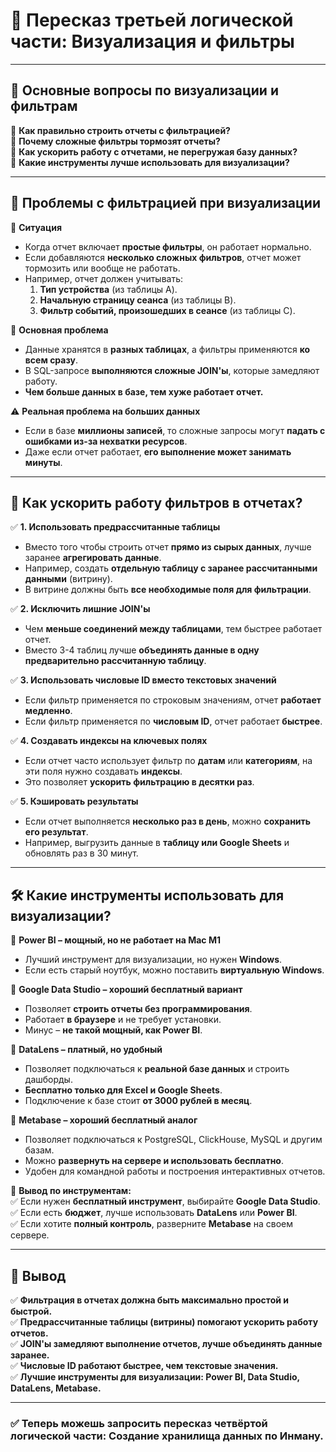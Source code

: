 # 📌 **Пересказ третьей логической части: Визуализация и фильтры**

---

## 🎯 **Основные вопросы по визуализации и фильтрам**

🔹 **Как правильно строить отчеты с фильтрацией?**  
🔹 **Почему сложные фильтры тормозят отчеты?**  
🔹 **Как ускорить работу с отчетами, не перегружая базу данных?**  
🔹 **Какие инструменты лучше использовать для визуализации?**

---

## 🔴 **Проблемы с фильтрацией при визуализации**

🎯 **Ситуация**

- Когда отчет включает **простые фильтры**, он работает нормально.
- Если добавляются **несколько сложных фильтров**, отчет может тормозить или вообще не работать.
- Например, отчет должен учитывать:
    1. **Тип устройства** (из таблицы A).
    2. **Начальную страницу сеанса** (из таблицы B).
    3. **Фильтр событий, произошедших в сеансе** (из таблицы C).

🔴 **Основная проблема**

- Данные хранятся в **разных таблицах**, а фильтры применяются **ко всем сразу**.
- В SQL-запросе **выполняются сложные JOIN'ы**, которые замедляют работу.
- **Чем больше данных в базе, тем хуже работает отчет.**

⚠️ **Реальная проблема на больших данных**

- Если в базе **миллионы записей**, то сложные запросы могут **падать с ошибками из-за нехватки ресурсов**.
- Даже если отчет работает, **его выполнение может занимать минуты**.

---

## 🚀 **Как ускорить работу фильтров в отчетах?**

✅ **1. Использовать предрассчитанные таблицы**

- Вместо того чтобы строить отчет **прямо из сырых данных**, лучше заранее **агрегировать данные**.
- Например, создать **отдельную таблицу с заранее рассчитанными данными** (витрину).
- В витрине должны быть **все необходимые поля для фильтрации**.

✅ **2. Исключить лишние JOIN'ы**

- Чем **меньше соединений между таблицами**, тем быстрее работает отчет.
- Вместо 3-4 таблиц лучше **объединять данные в одну предварительно рассчитанную таблицу**.

✅ **3. Использовать числовые ID вместо текстовых значений**

- Если фильтр применяется по строковым значениям, отчет **работает медленно**.
- Если фильтр применяется по **числовым ID**, отчет работает **быстрее**.

✅ **4. Создавать индексы на ключевых полях**

- Если отчет часто использует фильтр по **датам** или **категориям**, на эти поля нужно создавать **индексы**.
- Это позволяет **ускорить фильтрацию в десятки раз**.

✅ **5. Кэшировать результаты**

- Если отчет выполняется **несколько раз в день**, можно **сохранить его результат**.
- Например, выгрузить данные в **таблицу или Google Sheets** и обновлять раз в 30 минут.

---

## 🛠 **Какие инструменты использовать для визуализации?**

🎯 **Power BI – мощный, но не работает на Mac M1**

- Лучший инструмент для визуализации, но нужен **Windows**.
- Если есть старый ноутбук, можно поставить **виртуальную Windows**.

🎯 **Google Data Studio – хороший бесплатный вариант**

- Позволяет **строить отчеты без программирования**.
- Работает **в браузере** и не требует установки.
- Минус – **не такой мощный, как Power BI**.

🎯 **DataLens – платный, но удобный**

- Позволяет подключаться к **реальной базе данных** и строить дашборды.
- **Бесплатно только для Excel и Google Sheets**.
- Подключение к базе стоит **от 3000 рублей в месяц**.

🎯 **Metabase – хороший бесплатный аналог**

- Позволяет подключаться к PostgreSQL, ClickHouse, MySQL и другим базам.
- Можно **развернуть на сервере и использовать бесплатно**.
- Удобен для командной работы и построения интерактивных отчетов.

📌 **Вывод по инструментам:**  
✅ Если нужен **бесплатный инструмент**, выбирайте **Google Data Studio**.  
✅ Если есть **бюджет**, лучше использовать **DataLens** или **Power BI**.  
✅ Если хотите **полный контроль**, разверните **Metabase** на своем сервере.

---

## 🔑 **Вывод**

✅ **Фильтрация в отчетах должна быть максимально простой и быстрой.**  
✅ **Предрассчитанные таблицы (витрины) помогают ускорить работу отчетов.**  
✅ **JOIN'ы замедляют выполнение отчетов, лучше объединять данные заранее.**  
✅ **Числовые ID работают быстрее, чем текстовые значения.**  
✅ **Лучшие инструменты для визуализации: Power BI, Data Studio, DataLens, Metabase.**

---

### ✅ Теперь можешь запросить **пересказ четвёртой логической части: Создание хранилища данных по Инману**.